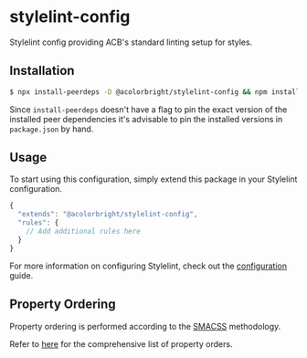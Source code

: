 # stylelint-config

Stylelint config providing ACB's standard linting setup for styles.

## Installation

```bash
$ npx install-peerdeps -D @acolorbright/stylelint-config && npm install -DE @acolorbright/stylelint-config@latest
```

Since `install-peerdeps` doesn't have a flag to pin the exact version of the installed peer dependencies it's advisable to pin the installed versions in `package.json` by hand.

## Usage

To start using this configuration, simply extend this package in your Stylelint configuration.

```js
{
  "extends": "@acolorbright/stylelint-config",
  "rules": {
    // Add additional rules here
  }
}
```

For more information on configuring Stylelint, check out the [configuration](https://github.com/stylelint/stylelint/blob/master/docs/user-guide/configuration.md) guide.

## Property Ordering

Property ordering is performed according to the [SMACSS](http://smacss.com) methodology.

Refer to [here](https://github.com/cahamilton/css-property-sort-order-smacss/blob/master/index.js) for the comprehensive list of property orders.

